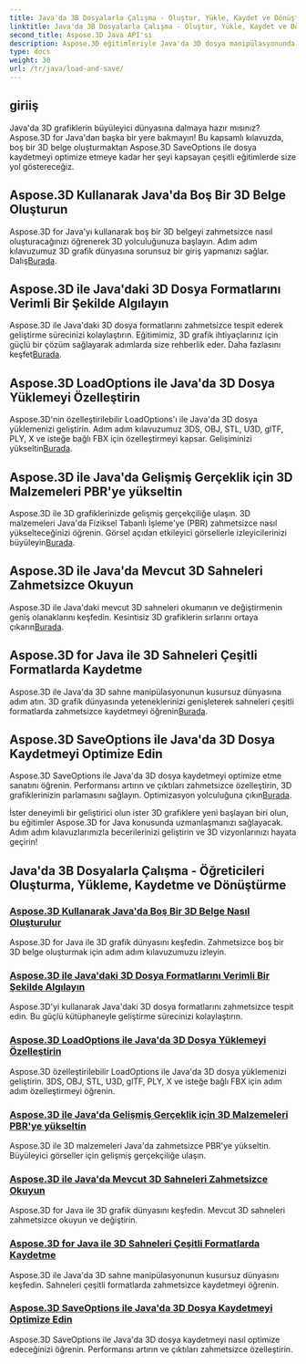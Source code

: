 ```yaml
---
title: Java'da 3B Dosyalarla Çalışma - Oluştur, Yükle, Kaydet ve Dönüştür
linktitle: Java'da 3B Dosyalarla Çalışma - Oluştur, Yükle, Kaydet ve Dönüştür
second_title: Aspose.3D Java API'si
description: Aspose.3D eğitimleriyle Java'da 3D dosya manipülasyonunda zahmetsizce ustalaşın. Adım adım kılavuzları kullanarak 3D dosyaları kolaylıkla oluşturun, yükleyin, kaydedin ve dönüştürün.
type: docs
weight: 30
url: /tr/java/load-and-save/
---
```


## giriiş

Java'da 3D grafiklerin büyüleyici dünyasına dalmaya hazır mısınız? Aspose.3D for Java'dan başka bir yere bakmayın! Bu kapsamlı kılavuzda, boş bir 3D belge oluşturmaktan Aspose.3D SaveOptions ile dosya kaydetmeyi optimize etmeye kadar her şeyi kapsayan çeşitli eğitimlerde size yol göstereceğiz.

## Aspose.3D Kullanarak Java'da Boş Bir 3D Belge Oluşturun

 Aspose.3D for Java'yı kullanarak boş bir 3D belgeyi zahmetsizce nasıl oluşturacağınızı öğrenerek 3D yolculuğunuza başlayın. Adım adım kılavuzumuz 3D grafik dünyasına sorunsuz bir giriş yapmanızı sağlar. Dalış[Burada](./create-empty-3d-document/).

## Aspose.3D ile Java'daki 3D Dosya Formatlarını Verimli Bir Şekilde Algılayın

 Aspose.3D ile Java'daki 3D dosya formatlarını zahmetsizce tespit ederek geliştirme sürecinizi kolaylaştırın. Eğitimimiz, 3D grafik ihtiyaçlarınız için güçlü bir çözüm sağlayarak adımlarda size rehberlik eder. Daha fazlasını keşfet[Burada](./detect-3d-file-formats/).

## Aspose.3D LoadOptions ile Java'da 3D Dosya Yüklemeyi Özelleştirin

Aspose.3D'nin özelleştirilebilir LoadOptions'ı ile Java'da 3D dosya yüklemenizi geliştirin. Adım adım kılavuzumuz 3DS, OBJ, STL, U3D, glTF, PLY, X ve isteğe bağlı FBX için özelleştirmeyi kapsar. Gelişiminizi yükseltin[Burada](./customize-3d-file-loading/).

## Aspose.3D ile Java'da Gelişmiş Gerçeklik için 3D Malzemeleri PBR'ye yükseltin

 Aspose.3D ile 3D grafiklerinizde gelişmiş gerçekçiliğe ulaşın. 3D malzemeleri Java'da Fiziksel Tabanlı İşleme'ye (PBR) zahmetsizce nasıl yükselteceğinizi öğrenin. Görsel açıdan etkileyici görsellerle izleyicilerinizi büyüleyin[Burada](./upgrade-materials-to-pbr/).

## Aspose.3D ile Java'da Mevcut 3D Sahneleri Zahmetsizce Okuyun

 Aspose.3D ile Java'daki mevcut 3D sahneleri okumanın ve değiştirmenin geniş olanaklarını keşfedin. Kesintisiz 3D grafiklerin sırlarını ortaya çıkarın[Burada](./read-existing-3d-scenes/).

## Aspose.3D for Java ile 3D Sahneleri Çeşitli Formatlarda Kaydetme

 Aspose.3D ile Java'da 3D sahne manipülasyonunun kusursuz dünyasına adım atın. 3D grafik dünyasında yeteneklerinizi genişleterek sahneleri çeşitli formatlarda zahmetsizce kaydetmeyi öğrenin[Burada](./save-3d-scenes/).

## Aspose.3D SaveOptions ile Java'da 3D Dosya Kaydetmeyi Optimize Edin

 Aspose.3D SaveOptions ile Java'da 3D dosya kaydetmeyi optimize etme sanatını öğrenin. Performansı artırın ve çıktıları zahmetsizce özelleştirin, 3D grafiklerinizin parlamasını sağlayın. Optimizasyon yolculuğuna çıkın[Burada](./optimize-3d-file-saving/).

İster deneyimli bir geliştirici olun ister 3D grafiklere yeni başlayan biri olun, bu eğitimler Aspose.3D for Java konusunda uzmanlaşmanızı sağlayacak. Adım adım kılavuzlarımızla becerilerinizi geliştirin ve 3D vizyonlarınızı hayata geçirin!
## Java'da 3B Dosyalarla Çalışma - Öğreticileri Oluşturma, Yükleme, Kaydetme ve Dönüştürme
### [Aspose.3D Kullanarak Java'da Boş Bir 3D Belge Nasıl Oluşturulur](./create-empty-3d-document/)
Aspose.3D for Java ile 3D grafik dünyasını keşfedin. Zahmetsizce boş bir 3D belge oluşturmak için adım adım kılavuzumuzu izleyin.
### [Aspose.3D ile Java'daki 3D Dosya Formatlarını Verimli Bir Şekilde Algılayın](./detect-3d-file-formats/)
Aspose.3D'yi kullanarak Java'daki 3D dosya formatlarını zahmetsizce tespit edin. Bu güçlü kütüphaneyle geliştirme sürecinizi kolaylaştırın.
### [Aspose.3D LoadOptions ile Java'da 3D Dosya Yüklemeyi Özelleştirin](./customize-3d-file-loading/)
Aspose.3D özelleştirilebilir LoadOptions ile Java'da 3D dosya yüklemenizi geliştirin. 3DS, OBJ, STL, U3D, glTF, PLY, X ve isteğe bağlı FBX için adım adım özelleştirmeyi öğrenin.
### [Aspose.3D ile Java'da Gelişmiş Gerçeklik için 3D Malzemeleri PBR'ye yükseltin](./upgrade-materials-to-pbr/)
Aspose.3D ile 3D malzemeleri Java'da zahmetsizce PBR'ye yükseltin. Büyüleyici görseller için gelişmiş gerçekçiliğe ulaşın.
### [Aspose.3D ile Java'da Mevcut 3D Sahneleri Zahmetsizce Okuyun](./read-existing-3d-scenes/)
Aspose.3D for Java ile 3D grafik dünyasını keşfedin. Mevcut 3D sahneleri zahmetsizce okuyun ve değiştirin.
### [Aspose.3D for Java ile 3D Sahneleri Çeşitli Formatlarda Kaydetme](./save-3d-scenes/)
Aspose.3D ile Java'da 3D sahne manipülasyonunun kusursuz dünyasını keşfedin. Sahneleri çeşitli formatlarda zahmetsizce kaydetmeyi öğrenin.
### [Aspose.3D SaveOptions ile Java'da 3D Dosya Kaydetmeyi Optimize Edin](./optimize-3d-file-saving/)
Aspose.3D SaveOptions ile Java'da 3D dosya kaydetmeyi nasıl optimize edeceğinizi öğrenin. Performansı artırın ve çıktıları zahmetsizce özelleştirin.